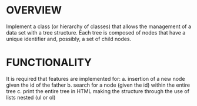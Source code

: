 # OVERVIEW
Implement a class (or hierarchy of classes) that allows the management of a data set with a tree structure. Each tree is composed of nodes that have a unique identifier and, possibly, a set of child nodes.

# FUNCTIONALITY
It is required that features are implemented for:
a. insertion of a new node given the id of the father
b. search for a node (given the id) within the entire tree
c. print the entire tree in HTML making the structure through the use of lists
nested (ul or ol)
